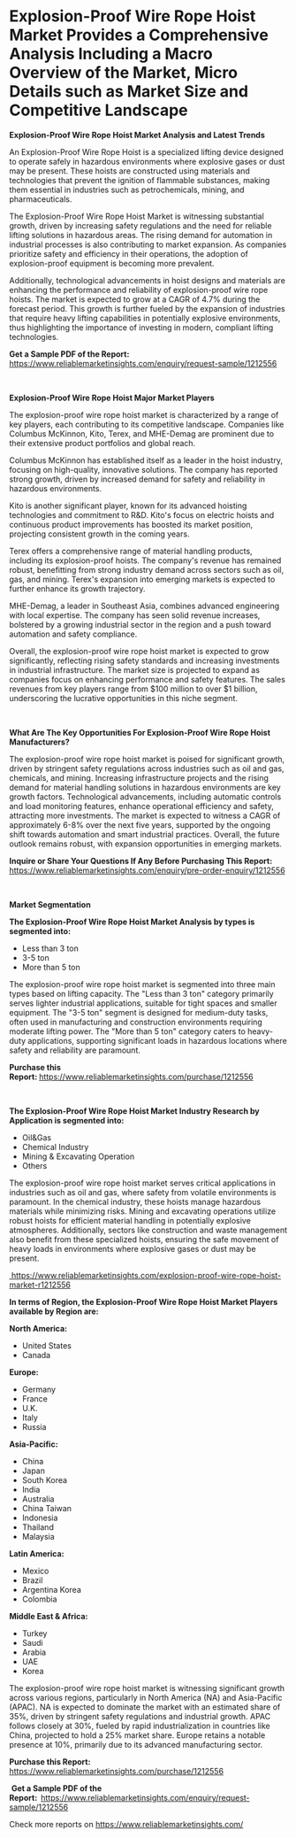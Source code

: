 <p><h1>Explosion-Proof Wire Rope Hoist Market Provides a Comprehensive Analysis Including a Macro Overview of the Market, Micro Details such as Market Size and Competitive Landscape</h1></p><p><strong>Explosion-Proof Wire Rope Hoist Market Analysis and Latest Trends</strong></p>
<p><p>An Explosion-Proof Wire Rope Hoist is a specialized lifting device designed to operate safely in hazardous environments where explosive gases or dust may be present. These hoists are constructed using materials and technologies that prevent the ignition of flammable substances, making them essential in industries such as petrochemicals, mining, and pharmaceuticals.</p><p>The Explosion-Proof Wire Rope Hoist Market is witnessing substantial growth, driven by increasing safety regulations and the need for reliable lifting solutions in hazardous areas. The rising demand for automation in industrial processes is also contributing to market expansion. As companies prioritize safety and efficiency in their operations, the adoption of explosion-proof equipment is becoming more prevalent.</p><p>Additionally, technological advancements in hoist designs and materials are enhancing the performance and reliability of explosion-proof wire rope hoists. The market is expected to grow at a CAGR of 4.7% during the forecast period. This growth is further fueled by the expansion of industries that require heavy lifting capabilities in potentially explosive environments, thus highlighting the importance of investing in modern, compliant lifting technologies.</p></p>
<p><strong>Get a Sample PDF of the Report:&nbsp;</strong> <a href="https://www.reliablemarketinsights.com/enquiry/request-sample/1212556?utm_campaign=2943&utm_medium=2&utm_source=Github&utm_content=ia&utm_term=24032025&utm_id=explosion-proof-wire-rope-hoist">https://www.reliablemarketinsights.com/enquiry/request-sample/1212556</a></p>
<p>&nbsp;</p>
<p><strong>Explosion-Proof Wire Rope Hoist Major Market Players</strong></p>
<p><p>The explosion-proof wire rope hoist market is characterized by a range of key players, each contributing to its competitive landscape. Companies like Columbus McKinnon, Kito, Terex, and MHE-Demag are prominent due to their extensive product portfolios and global reach.</p><p>Columbus McKinnon has established itself as a leader in the hoist industry, focusing on high-quality, innovative solutions. The company has reported strong growth, driven by increased demand for safety and reliability in hazardous environments. </p><p>Kito is another significant player, known for its advanced hoisting technologies and commitment to R&D. Kito's focus on electric hoists and continuous product improvements has boosted its market position, projecting consistent growth in the coming years.</p><p>Terex offers a comprehensive range of material handling products, including its explosion-proof hoists. The company's revenue has remained robust, benefitting from strong industry demand across sectors such as oil, gas, and mining. Terex's expansion into emerging markets is expected to further enhance its growth trajectory.</p><p>MHE-Demag, a leader in Southeast Asia, combines advanced engineering with local expertise. The company has seen solid revenue increases, bolstered by a growing industrial sector in the region and a push toward automation and safety compliance.</p><p>Overall, the explosion-proof wire rope hoist market is expected to grow significantly, reflecting rising safety standards and increasing investments in industrial infrastructure. The market size is projected to expand as companies focus on enhancing performance and safety features. The sales revenues from key players range from $100 million to over $1 billion, underscoring the lucrative opportunities in this niche segment.</p></p>
<p>&nbsp;</p>
<p><strong>What Are The Key Opportunities For Explosion-Proof Wire Rope Hoist Manufacturers?</strong></p>
<p><p>The explosion-proof wire rope hoist market is poised for significant growth, driven by stringent safety regulations across industries such as oil and gas, chemicals, and mining. Increasing infrastructure projects and the rising demand for material handling solutions in hazardous environments are key growth factors. Technological advancements, including automatic controls and load monitoring features, enhance operational efficiency and safety, attracting more investments. The market is expected to witness a CAGR of approximately 6-8% over the next five years, supported by the ongoing shift towards automation and smart industrial practices. Overall, the future outlook remains robust, with expansion opportunities in emerging markets.</p></p>
<p><strong>Inquire or Share Your Questions If Any Before Purchasing This Report:</strong> <a href="https://www.reliablemarketinsights.com/enquiry/pre-order-enquiry/1212556?utm_campaign=2943&utm_medium=2&utm_source=Github&utm_content=ia&utm_term=24032025&utm_id=explosion-proof-wire-rope-hoist">https://www.reliablemarketinsights.com/enquiry/pre-order-enquiry/1212556</a></p>
<p>&nbsp;</p>
<p><strong>Market Segmentation</strong></p>
<p><strong>The Explosion-Proof Wire Rope Hoist Market Analysis by types is segmented into:</strong></p>
<p><ul><li>Less than 3 ton</li><li>3-5 ton</li><li>More than 5 ton</li></ul></p>
<p><p>The explosion-proof wire rope hoist market is segmented into three main types based on lifting capacity. The "Less than 3 ton" category primarily serves lighter industrial applications, suitable for tight spaces and smaller equipment. The "3-5 ton" segment is designed for medium-duty tasks, often used in manufacturing and construction environments requiring moderate lifting power. The "More than 5 ton" category caters to heavy-duty applications, supporting significant loads in hazardous locations where safety and reliability are paramount.</p></p>
<p><strong>Purchase this Report:&nbsp;</strong><a href="https://www.reliablemarketinsights.com/purchase/1212556?utm_campaign=2943&utm_medium=2&utm_source=Github&utm_content=ia&utm_term=24032025&utm_id=explosion-proof-wire-rope-hoist">https://www.reliablemarketinsights.com/purchase/1212556</a></p>
<p>&nbsp;</p>
<p><strong>The Explosion-Proof Wire Rope Hoist Market Industry Research by Application is segmented into:</strong></p>
<p><ul><li>Oil&Gas</li><li>Chemical Industry</li><li>Mining & Excavating Operation</li><li>Others</li></ul></p>
<p><p>The explosion-proof wire rope hoist market serves critical applications in industries such as oil and gas, where safety from volatile environments is paramount. In the chemical industry, these hoists manage hazardous materials while minimizing risks. Mining and excavating operations utilize robust hoists for efficient material handling in potentially explosive atmospheres. Additionally, sectors like construction and waste management also benefit from these specialized hoists, ensuring the safe movement of heavy loads in environments where explosive gases or dust may be present.</p></p>
<p><a href="https://www.reliablemarketinsights.com/explosion-proof-wire-rope-hoist-market-r1212556?utm_campaign=2943&utm_medium=2&utm_source=Github&utm_content=ia&utm_term=24032025&utm_id=explosion-proof-wire-rope-hoist">&nbsp;https://www.reliablemarketinsights.com/explosion-proof-wire-rope-hoist-market-r1212556</a></p>
<p><strong>In terms of Region, the Explosion-Proof Wire Rope Hoist Market Players available by Region are:</strong></p>
<p>
    <p> <strong> North America: </strong>
        <ul>
            <li>United States</li>
            <li>Canada</li>
        </ul>
        </p> 
    <p> <strong> Europe: </strong>
        <ul>
            <li>Germany</li>
            <li>France</li>
            <li>U.K.</li>
            <li>Italy</li>
            <li>Russia</li>
        </ul>
        </p> 
    <p> <strong> Asia-Pacific: </strong>
        <ul>
            <li>China</li>
            <li>Japan</li>
            <li>South Korea</li>
            <li>India</li>
            <li>Australia</li>
            <li>China Taiwan</li>
            <li>Indonesia</li>
            <li>Thailand</li>
            <li>Malaysia</li>
        </ul>
        </p> 
    <p> <strong> Latin America: </strong>
        <ul>
            <li>Mexico</li>
            <li>Brazil</li>
            <li>Argentina Korea</li>
            <li>Colombia</li>
        </ul>
        </p> 
    <p> <strong> Middle East & Africa: </strong>
        <ul>
            <li>Turkey</li>
            <li>Saudi</li>
            <li>Arabia</li>
            <li>UAE</li>
            <li>Korea</li>
        </ul>
    </p>
    </p>
<p><p>The explosion-proof wire rope hoist market is witnessing significant growth across various regions, particularly in North America (NA) and Asia-Pacific (APAC). NA is expected to dominate the market with an estimated share of 35%, driven by stringent safety regulations and industrial growth. APAC follows closely at 30%, fueled by rapid industrialization in countries like China, projected to hold a 25% market share. Europe retains a notable presence at 10%, primarily due to its advanced manufacturing sector.</p></p>
<p><strong>Purchase this Report: </strong><a href="https://www.reliablemarketinsights.com/purchase/1212556?utm_campaign=2943&utm_medium=2&utm_source=Github&utm_content=ia&utm_term=24032025&utm_id=explosion-proof-wire-rope-hoist">https://www.reliablemarketinsights.com/purchase/1212556</a></p>
<p>&nbsp;<strong>Get a Sample PDF of the Report:&nbsp;&nbsp;</strong><a href="https://www.reliablemarketinsights.com/enquiry/request-sample/1212556?utm_campaign=2943&utm_medium=2&utm_source=Github&utm_content=ia&utm_term=24032025&utm_id=explosion-proof-wire-rope-hoist">https://www.reliablemarketinsights.com/enquiry/request-sample/1212556</a></p>
<p><strong></strong></p>
<p>Check more reports on <a href="https://www.reliablemarketinsights.com/?utm_campaign=2943&utm_medium=2&utm_source=Github&utm_content=ia&utm_term=24032025&utm_id=explosion-proof-wire-rope-hoist">https://www.reliablemarketinsights.com/</a></p>